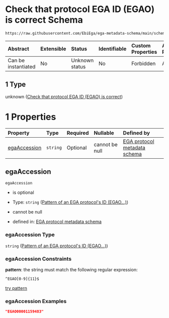 # Check that protocol EGA ID (EGAO) is correct Schema

```txt
https://raw.githubusercontent.com/EbiEga/ega-metadata-schema/main/schemas/EGA.protocol.json#/properties/objectId/allOf/1
```



| Abstract            | Extensible | Status         | Identifiable | Custom Properties | Additional Properties | Access Restrictions | Defined In                                                                       |
| :------------------ | :--------- | :------------- | :----------- | :---------------- | :-------------------- | :------------------ | :------------------------------------------------------------------------------- |
| Can be instantiated | No         | Unknown status | No           | Forbidden         | Allowed               | none                | [EGA.protocol.json\*](../../../schemas/EGA.protocol.json "open original schema") |

## 1 Type

unknown ([Check that protocol EGA ID (EGAO) is correct](ega-9-properties-objects-ids-block-allof-check-that-protocol-ega-id-egao-is-correct.md))

# 1 Properties

| Property                      | Type     | Required | Nullable       | Defined by                                                                                                                                                                                                                           |
| :---------------------------- | :------- | :------- | :------------- | :----------------------------------------------------------------------------------------------------------------------------------------------------------------------------------------------------------------------------------- |
| [egaAccession](#egaaccession) | `string` | Optional | cannot be null | [EGA protocol metadata schema](ega-4-defs-pattern-of-an-ega-protocols-id-egao.md "https://raw.githubusercontent.com/EbiEga/ega-metadata-schema/main/schemas/EGA.protocol.json#/properties/objectId/allOf/1/properties/egaAccession") |

## egaAccession



`egaAccession`

* is optional

* Type: `string` ([Pattern of an EGA protocol's ID (EGAO...)](ega-4-defs-pattern-of-an-ega-protocols-id-egao.md))

* cannot be null

* defined in: [EGA protocol metadata schema](ega-4-defs-pattern-of-an-ega-protocols-id-egao.md "https://raw.githubusercontent.com/EbiEga/ega-metadata-schema/main/schemas/EGA.protocol.json#/properties/objectId/allOf/1/properties/egaAccession")

### egaAccession Type

`string` ([Pattern of an EGA protocol's ID (EGAO...)](ega-4-defs-pattern-of-an-ega-protocols-id-egao.md))

### egaAccession Constraints

**pattern**: the string must match the following regular expression:&#x20;

```regexp
^EGAO[0-9]{11}$
```

[try pattern](https://regexr.com/?expression=%5EEGAO%5B0-9%5D%7B11%7D%24 "try regular expression with regexr.com")

### egaAccession Examples

```json
"EGAO00001159483"
```
